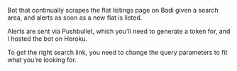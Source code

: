 Bot that continually scrapes the flat listings page on Badi given a search area, and alerts as soon as a new flat is listed.

Alerts are sent via Pushbullet, which you'll need to generate a token for, and I hosted the bot on Heroku.

To get the right search link, you need to change the query parameters to fit what you're looking for.
